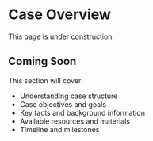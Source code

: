 # Case Overview

This page is under construction.

## Coming Soon

This section will cover:
- Understanding case structure
- Case objectives and goals
- Key facts and background information
- Available resources and materials
- Timeline and milestones
